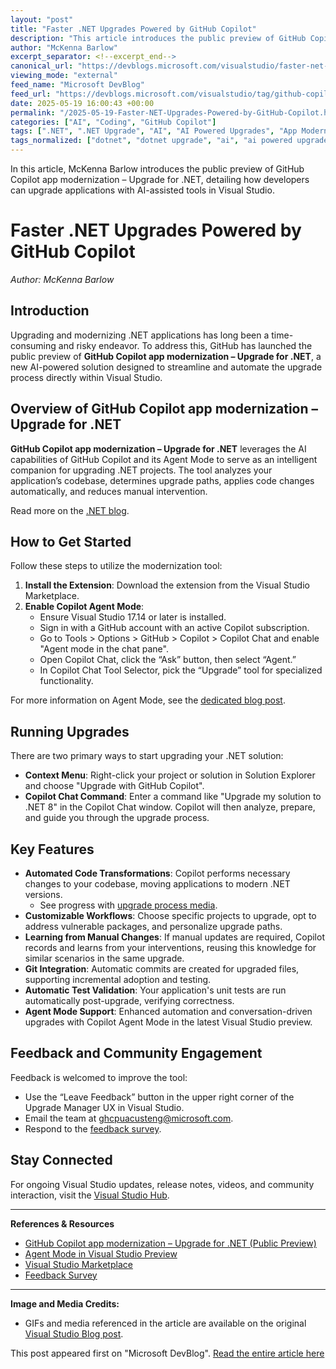 ```yaml
---
layout: "post"
title: "Faster .NET Upgrades Powered by GitHub Copilot"
description: "This article introduces the public preview of GitHub Copilot app modernization – Upgrade for .NET, an AI-powered tool integrated in Visual Studio to accelerate and simplify upgrading .NET applications. It explains setup, key features, upgrade workflows, and how Copilot's Agent Mode reduces manual effort for developers."
author: "McKenna Barlow"
excerpt_separator: <!--excerpt_end-->
canonical_url: "https://devblogs.microsoft.com/visualstudio/faster-net-upgrades-powered-by-github-copilot/"
viewing_mode: "external"
feed_name: "Microsoft DevBlog"
feed_url: "https://devblogs.microsoft.com/visualstudio/tag/github-copilot/feed/"
date: 2025-05-19 16:00:43 +00:00
permalink: "/2025-05-19-Faster-NET-Upgrades-Powered-by-GitHub-Copilot.html"
categories: ["AI", "Coding", "GitHub Copilot"]
tags: [".NET", ".NET Upgrade", "AI", "AI Powered Upgrades", "App Modernization", "Code Transformation", "Coding", "Copilot Agent Mode", "Development Tools", "Git Integration", "GitHub Copilot", "Manual Change Learning", "Modernization", "News", "Unit Test Validation", "Upgrade", "Upgrade Workflows", "VS", "Workflow Automation"]
tags_normalized: ["dotnet", "dotnet upgrade", "ai", "ai powered upgrades", "app modernization", "code transformation", "coding", "copilot agent mode", "development tools", "git integration", "github copilot", "manual change learning", "modernization", "news", "unit test validation", "upgrade", "upgrade workflows", "vs", "workflow automation"]
---
```


In this article, McKenna Barlow introduces the public preview of GitHub Copilot app modernization – Upgrade for .NET, detailing how developers can upgrade applications with AI-assisted tools in Visual Studio.<!--excerpt_end-->

# Faster .NET Upgrades Powered by GitHub Copilot

*Author: McKenna Barlow*

## Introduction

Upgrading and modernizing .NET applications has long been a time-consuming and risky endeavor. To address this, GitHub has launched the public preview of **GitHub Copilot app modernization – Upgrade for .NET**, a new AI-powered solution designed to streamline and automate the upgrade process directly within Visual Studio.

## Overview of GitHub Copilot app modernization – Upgrade for .NET

**GitHub Copilot app modernization – Upgrade for .NET** leverages the AI capabilities of GitHub Copilot and its Agent Mode to serve as an intelligent companion for upgrading .NET projects. The tool analyzes your application’s codebase, determines upgrade paths, applies code changes automatically, and reduces manual intervention.

Read more on the [.NET blog](https://devblogs.microsoft.com/dotnet/github-copilot-upgrade-dotnet).

## How to Get Started

Follow these steps to utilize the modernization tool:

1. **Install the Extension**: Download the extension from the Visual Studio Marketplace.
2. **Enable Copilot Agent Mode**:
    - Ensure Visual Studio 17.14 or later is installed.
    - Sign in with a GitHub account with an active Copilot subscription.
    - Go to Tools > Options > GitHub > Copilot > Copilot Chat and enable "Agent mode in the chat pane".
    - Open Copilot Chat, click the “Ask” button, then select “Agent.”
    - In Copilot Chat Tool Selector, pick the “Upgrade” tool for specialized functionality.

For more information on Agent Mode, see the [dedicated blog post](https://devblogs.microsoft.com/visualstudio/agent-mode-has-arrived-in-preview-for-visual-studio/).

## Running Upgrades

There are two primary ways to start upgrading your .NET solution:

- **Context Menu**: Right-click your project or solution in Solution Explorer and choose "Upgrade with GitHub Copilot".
- **Copilot Chat Command**: Enter a command like "Upgrade my solution to .NET 8" in the Copilot Chat window. Copilot will then analyze, prepare, and guide you through the upgrade process.

## Key Features

- **Automated Code Transformations**: Copilot performs necessary changes to your codebase, moving applications to modern .NET versions.
    - See progress with [upgrade process media](https://devblogs.microsoft.com/visualstudio/wp-content/uploads/sites/4/2025/05/GHCPUA-Update-Progress-Focus-1.mp4).
- **Customizable Workflows**: Choose specific projects to upgrade, opt to address vulnerable packages, and personalize upgrade paths.
- **Learning from Manual Changes**: If manual updates are required, Copilot records and learns from your interventions, reusing this knowledge for similar scenarios in the same upgrade.
- **Git Integration**: Automatic commits are created for upgraded files, supporting incremental adoption and testing.
- **Automatic Test Validation**: Your application's unit tests are run automatically post-upgrade, verifying correctness.
- **Agent Mode Support**: Enhanced automation and conversation-driven upgrades with Copilot Agent Mode in the latest Visual Studio preview.

## Feedback and Community Engagement

Feedback is welcomed to improve the tool:

- Use the “Leave Feedback” button in the upper right corner of the Upgrade Manager UX in Visual Studio.
- Email the team at [ghcpuacusteng@microsoft.com](mailto:ghcpuacusteng@microsoft.com).
- Respond to the [feedback survey](https://www.surveymonkey.com/r/5G3BDTD?source=vsblog).

## Stay Connected

For ongoing Visual Studio updates, release notes, videos, and community interaction, visit the [Visual Studio Hub](https://visualstudio.microsoft.com/hub/).

---

**References & Resources**

- [GitHub Copilot app modernization – Upgrade for .NET (Public Preview)](https://devblogs.microsoft.com/dotnet/github-copilot-upgrade-dotnet)
- [Agent Mode in Visual Studio Preview](https://devblogs.microsoft.com/visualstudio/agent-mode-has-arrived-in-preview-for-visual-studio/)
- [Visual Studio Marketplace](https://marketplace.visualstudio.com/)
- [Feedback Survey](https://www.surveymonkey.com/r/5G3BDTD?source=vsblog)

---

**Image and Media Credits:**

- GIFs and media referenced in the article are available on the original [Visual Studio Blog post](https://devblogs.microsoft.com/visualstudio/faster-net-upgrades-powered-by-github-copilot/).

This post appeared first on "Microsoft DevBlog". [Read the entire article here](https://devblogs.microsoft.com/visualstudio/faster-net-upgrades-powered-by-github-copilot/)
